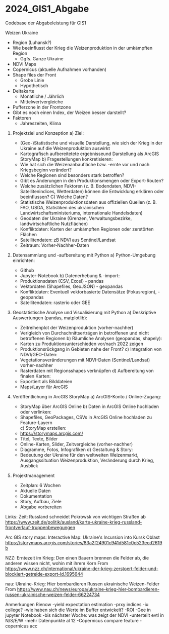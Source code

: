 # 2024_GIS1_Abgabe
Codebase der Abgabeleistung für GIS1

Weizen Ukraine 
- Region (Luhansk?) 
- Wie beeinflusst der Krieg die Weizenproduktion in der umkämpften Region 
    - Ggfs. Ganze Ukraine 
- NDVI Maps 
- Copernicus (aktuelle Aufnahmen vorhanden) 
- Shape files der Front 
    - Grobe Linie 
    - Hypothetisch 
- Deltakarte 
    - Monatliche / Jährlich 
    - Mittelwertvergleiche 
- Pufferzone in der Frontzone 
- Gibt es noch einen Index, der Weizen besser darstellt? 
- Faktoren 
    - Jahreszeiten, Klima

1. Projektziel und Konzeption
a) Ziel:  
   - (Geo-)Statistische und visuelle Darstellung, wie sich der Krieg in der Ukraine auf die Weizenproduktion auswirkt  
   - Kartografisch aufbereitetete ergebnisseund Darstellung als ArcGIS StoryMap
b) Fragestellungen konkretisieren:  
   - Wie hat sich die Weizenanbaufläche bzw. -ernte vor und nach Kriegsbeginn verändert?  
   - Welche Regionen sind besonders stark betroffen?  
   - Gibt es Änderungen in den Produktionsmengen oder Export-Routen?  
   - Welche zusätzlichen Faktoren (z. B. Bodendaten, NDVI-Satellitenindices, Wetterdaten) können die Entwicklung erklären oder beeinflussen?
C) Welche Daten?
   - Statistische Weizenproduktionsdaten aus offiziellen Quellen (z. B. FAO, USDA, Statistiken des ukrainischen Landwirtschaftsministeriums, internationale Handelsdaten)
   - Geodaten der Ukraine (Grenzen, Verwaltungsbezirke, landwirtschaftliche Nutzflächen)   
   - Konfliktdaten: Karten der umkämpften Regionen oder zerstörten Flächen  
   - Satellitendaten: zB NDVI aus Sentinel/Landsat  
   - Zeitraum: Vorher-Nachher-Daten

2. Datensammlung und -aufbereitung mit Python
a) Python-Umgebung einrichten:  
   - Github
   - Jupyter-Notebook
b) Datenerhebung & -import:  
   - Produktionsdaten (CSV, Excel) - pandas 
   - Vektordaten (Shapefiles, GeoJSON) - geopandas 
   - Konfliktdaten: Eventuell vektorbasierte Datensätze (Fokusregion), - geopandas  
   - Satellitendaten:  rasterio oder GEE

3. Geostatistische Analyse und Visualisierung mit Python
a) Deskriptive Auswertungen (pandas, matplotlib):  
   - Zeitreihenplot der Weizenproduktion (vorher-nachher)  
   - Verlgleich von Durchschnittserträgen in betroffenen und nicht betroffenen Regionen
b) Räumliche Analysen (geopandas, shapely):  
   - Karten zu Produktionsunterschieden vor/nach 2022 zeigen  
   - Produktionsrückgang in Gebieten nahe der Front?
c) Integration von NDVI/GEO-Daten:
   - Vegetationsveränderungen mit NDVI-Daten (Sentinel/Landsat) vorher-nachher  
   - Rasterdaten mit Regionsshapes verknüpfen
d) Aufbereitung von finalen Karten:
   - Exportiert als Bilddateien
   - Maps/Layer für ArcGIS 

4. Veröffentlichung in ArcGIS StoryMap
a) ArcGIS-Konto / Online-Zugang:
   - StoryMap über ArcGIS Online 
b) Daten in ArcGIS Online hochladen oder verlinken:
   - Shapefiles, GeoPackages, CSVs in ArcGIS Online hochladen zu Feature-Layern  
c) StoryMap erstellen:
   - https://storymaps.arcgis.com/  
   - Titel, Texte, Bilder 
   - Online-Karten, Slider, Zeitvergleiche (vorher-nachher)
   - Diagramme, Fotos, Infografiken
d) Gestaltung & Story:  
   - Bedeutung der Ukraine für den weltweiten Weizenmarkt, Ausgangssituation Weizenproduktion, Veränderung durch Krieg, Ausblick

5. Projektmanagement
   - Zeitplan: 6 Wochen
   - Aktuelle Daten
   - Dokumentation
   - Story, Aufbau, Ziele
   - Abgabe vorbereiten

Links:
Zeit: Russland schneidet Pokrowsk von wichtigen Straßen ab
https://www.zeit.de/politik/ausland/karte-ukraine-krieg-russland-frontverlauf-truppenbewegungen

Arc GIS story maps: Interactive Map: Ukraine's Incursion into Kursk Oblast
https://storymaps.arcgis.com/stories/83a2f24901c941d581c0c523ecd2619b

NZZ: Erntezeit im Krieg: Den einen Bauern brennen die Felder ab, die anderen wissen nicht, wohin mit ihrem Korn
From <https://www.nzz.ch/international/ukraine-der-krieg-zerstoert-felder-und-blockiert-getreide-export-ld.1695644> 

nau: Ukraine-Krieg: Hier bombardieren Russen ukrainische Weizen-Felder
From <https://www.nau.ch/news/europa/ukraine-krieg-hier-bombardieren-russen-ukrainische-weizen-felder-66224734> 

Anmerkungen Rienow
-yield expectation estimation
-prxy indices
-iu college?
-wie haben sich die Werte im Buffer entwickelt?
-ROI 
-Gee in jupyter Notebook
-bis nächster Woche: was zeigt der NDVI
    -unterteilt evtl in N/S/E/W
-mehr Datenpunkte al 12
-Copernicus compare feature
    -copernicus acc
